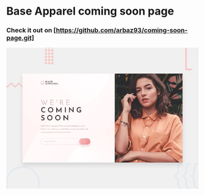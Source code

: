 # Base Apparel coming soon page
### Check it out on [https://github.com/arbaz93/coming-soon-page.git]
![Design preview for the Base Apparel coming soon page coding challenge](./design/desktop-preview.jpg)
